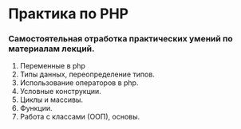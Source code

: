 <h1>Практика по PHP</h1>
<h3>Самостоятельная отработка практических умений по материалам лекций.</h3>

1. Переменные в php
2. Типы данных, переопределение типов.
3. Использование операторов в php.
4. Условные конструкции.
5. Циклы и массивы.
6. Функции.
7. Работа с классами (ООП), основы.


